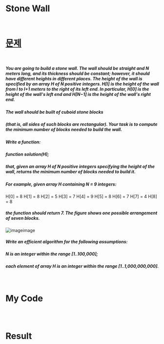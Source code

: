 # Stone Wall

<br>

# <a href="https://app.codility.com/programmers/lessons/7-stacks_and_queues/">문제</a>

<br>

##### You are going to build a stone wall. The wall should be straight and N meters long, and its thickness should be constant; however, it should have different heights in different places. The height of the wall is specified by an array H of N positive integers. H[I] is the height of the wall from I to I+1 meters to the right of its left end. In particular, H[0] is the height of the wall's left end and H[N−1] is the height of the wall's right end.
##### The wall should be built of cuboid stone blocks 
##### (that is, all sides of such blocks are rectangular). Your task is to compute the minimum number of blocks needed to build the wall.
##### Write a function:
##### function solution(H);
##### that, given an array H of N positive integers specifying the height of the wall, returns the minimum number of blocks needed to build it.
##### For example, given array H containing N = 9 integers:
  H[0] = 8    H[1] = 8    H[2] = 5
  H[3] = 7    H[4] = 9    H[5] = 8
  H[6] = 7    H[7] = 4    H[8] = 8
##### the function should return 7. The figure shows one possible arrangement of seven blocks.
![imageimage](https://user-images.githubusercontent.com/74173976/210052836-48f68138-4f61-4013-b591-bf42fcc0f8a2.png)

##### Write an efficient algorithm for the following assumptions:
##### N is an integer within the range [1..100,000];
##### each element of array H is an integer within the range [1..1,000,000,000].

<br>

# My Code

```javascript

```

<br>

# Result
